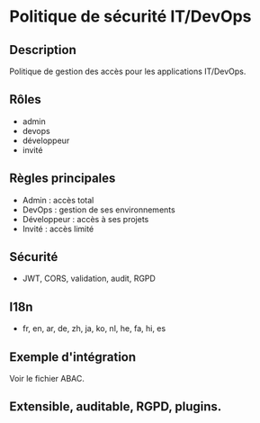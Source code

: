 # Politique de sécurité IT/DevOps

## Description
Politique de gestion des accès pour les applications IT/DevOps.

## Rôles
- admin
- devops
- développeur
- invité

## Règles principales
- Admin : accès total
- DevOps : gestion de ses environnements
- Développeur : accès à ses projets
- Invité : accès limité

## Sécurité
- JWT, CORS, validation, audit, RGPD

## I18n
- fr, en, ar, de, zh, ja, ko, nl, he, fa, hi, es

## Exemple d'intégration
Voir le fichier ABAC.

## Extensible, auditable, RGPD, plugins.
